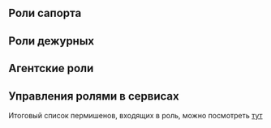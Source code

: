 ## Роли сапорта

## Роли дежурных

## Агентские роли

## Управления ролями в сервисах

Итоговый список пермишенов, входящих в роль, можно посмотреть
[тут](https://teamcity.yandex-team.ru/repository/download/Cloud_CloudGo_IamCompileRoleFixtures/.lastFinished/fixture_diff.txt)
